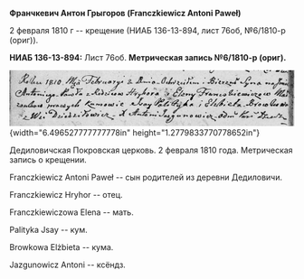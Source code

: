**Франчкевич Антон Грыгоров (Franczkiewicz Antoni Paweł)**

2 февраля 1810 г -- крещение (НИАБ 136-13-894, лист 76об, №6/1810-р
(ориг)).

**НИАБ 136-13-894:** Лист 76об. **Метрическая запись №6/1810-р (ориг).**

![](./media/db3ad22cf91a5f0fda7a0de01fb428024ee98bf8.png){width="6.496527777777778in"
height="1.2779833770778652in"}

Дедиловичская Покровская церковь. 2 февраля 1810 года. Метрическая
запись о крещении.

Franczkiewicz Antoni Paweł -- сын родителей из деревни Дедиловичи.

Franczkiewicz Hryhor -- отец.

Franczkiewiczowa Elena -- мать.

Palityka Jsay -- кум.

Browkowa Elżbieta -- кума.

Jazgunowicz Antoni -- ксёндз.
